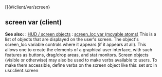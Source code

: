 []{#/client/var/screen}
## screen var (client)
**See also:**
:   [HUD / screen objects](#/%7Bnotes%7D/HUD)
:   [screen_loc var (movable atoms)](#/atom/movable/var/screen_loc)
This is a list of objects that are displayed on the user\'s screen. The
object\'s screen_loc variable controls where it appears (if it appears
at all). This allows one to create the elements of a graphical user
interface, with such features as buttons, drag/drop areas, and stat
monitors.
Screen objects (visible or otherwise) may also be used to make verbs
available to users. To make them accessible, define verbs on the screen
object like this: set src in usr.client.screen
